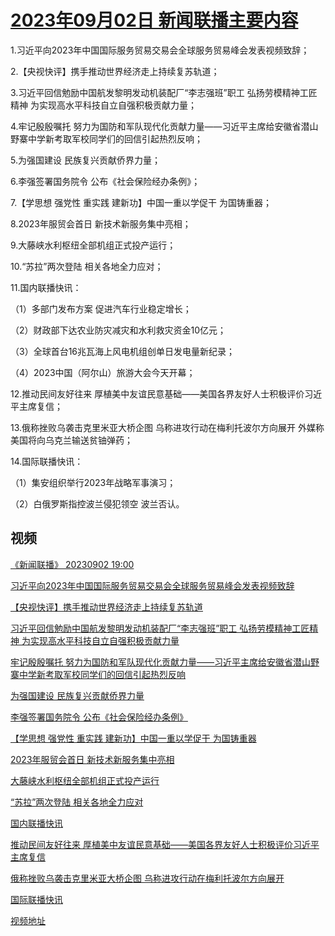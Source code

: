 # [2023年09月02日 新闻联播主要内容](https://tv.cctv.com/lm/xwlb/day/20230902.shtml)

1.习近平向2023年中国国际服务贸易交易会全球服务贸易峰会发表视频致辞；

2.【央视快评】携手推动世界经济走上持续复苏轨道；

3.习近平回信勉励中国航发黎明发动机装配厂“李志强班”职工 弘扬劳模精神工匠精神 为实现高水平科技自立自强积极贡献力量；

4.牢记殷殷嘱托 努力为国防和军队现代化贡献力量——习近平主席给安徽省潜山野寨中学新考取军校同学们的回信引起热烈反响；

5.为强国建设 民族复兴贡献侨界力量；

6.李强签署国务院令 公布《社会保险经办条例》；

7.【学思想 强党性 重实践 建新功】中国一重以学促干 为国铸重器；

8.2023年服贸会首日 新技术新服务集中亮相；

9.大藤峡水利枢纽全部机组正式投产运行；

10.“苏拉”两次登陆 相关各地全力应对；

11.国内联播快讯：

（1）多部门发布方案 促进汽车行业稳定增长；

（2）财政部下达农业防灾减灾和水利救灾资金10亿元；

（3）全球首台16兆瓦海上风电机组创单日发电量新纪录；

（4）2023中国（阿尔山）旅游大会今天开幕；

12.推动民间友好往来 厚植美中友谊民意基础——美国各界友好人士积极评价习近平主席复信；

13.俄称挫败乌袭击克里米亚大桥企图 乌称进攻行动在梅利托波尔方向展开 外媒称美国将向乌克兰输送贫铀弹药；

14.国际联播快讯：

（1）集安组织举行2023年战略军事演习；

（2）白俄罗斯指控波兰侵犯领空 波兰否认。

## 视频

[《新闻联播》 20230902 19:00](https://tv.cctv.com/2023/09/02/VIDESCvk3JOPp8RFa6CENSfI230902.shtml)

[习近平向2023年中国国际服务贸易交易会全球服务贸易峰会发表视频致辞](https://tv.cctv.com/2023/09/02/VIDEjYSD58gu4cbFgOKw4zEO230902.shtml)

[【央视快评】携手推动世界经济走上持续复苏轨道](https://tv.cctv.com/2023/09/02/VIDE2C85r2t9xbZZPeddl2F3230902.shtml)

[习近平回信勉励中国航发黎明发动机装配厂“李志强班”职工 弘扬劳模精神工匠精神 为实现高水平科技自立自强积极贡献力量](https://tv.cctv.com/2023/09/02/VIDE60Hnkmz3cKrgXQBJSbk7230902.shtml)

[牢记殷殷嘱托 努力为国防和军队现代化贡献力量——习近平主席给安徽省潜山野寨中学新考取军校同学们的回信引起热烈反响](https://tv.cctv.com/2023/09/02/VIDEat2RXyE9Wh1cf2kHnxIl230902.shtml)

[为强国建设 民族复兴贡献侨界力量](https://tv.cctv.com/2023/09/02/VIDEWihNa3kl3GJYyvP777PE230902.shtml)

[李强签署国务院令 公布《社会保险经办条例》](https://tv.cctv.com/2023/09/02/VIDEYCaIsKSsDxCbwHiGiQp9230902.shtml)

[【学思想 强党性 重实践 建新功】中国一重以学促干 为国铸重器](https://tv.cctv.com/2023/09/02/VIDEeCBodzU6AV0n41Zcc15n230902.shtml)

[2023年服贸会首日 新技术新服务集中亮相](https://tv.cctv.com/2023/09/02/VIDEaIrWWWZGuFHnEUcHOBgP230902.shtml)

[大藤峡水利枢纽全部机组正式投产运行](https://tv.cctv.com/2023/09/02/VIDEiQvfrhhOhqW8skOtIXgV230902.shtml)

[“苏拉”两次登陆 相关各地全力应对](https://tv.cctv.com/2023/09/02/VIDEs6LK7CMgBIHUBADK45Qj230902.shtml)

[国内联播快讯](https://tv.cctv.com/2023/09/02/VIDEaz5KEjVAG7rqDSkEG6qT230902.shtml)

[推动民间友好往来 厚植美中友谊民意基础——美国各界友好人士积极评价习近平主席复信](https://tv.cctv.com/2023/09/02/VIDEvtiITAZWHmYMP7wbiVRl230902.shtml)

[俄称挫败乌袭击克里米亚大桥企图 乌称进攻行动在梅利托波尔方向展开](https://tv.cctv.com/2023/09/02/VIDEuuXDHtSQmLqbQiKe4RTn230902.shtml)

[国际联播快讯](https://tv.cctv.com/2023/09/02/VIDEvbpZjZ4gvIzNWxuHoiYf230902.shtml)

[视频地址](https://tv.cctv.com/lm/xwlb/day/20230902.shtml) 

